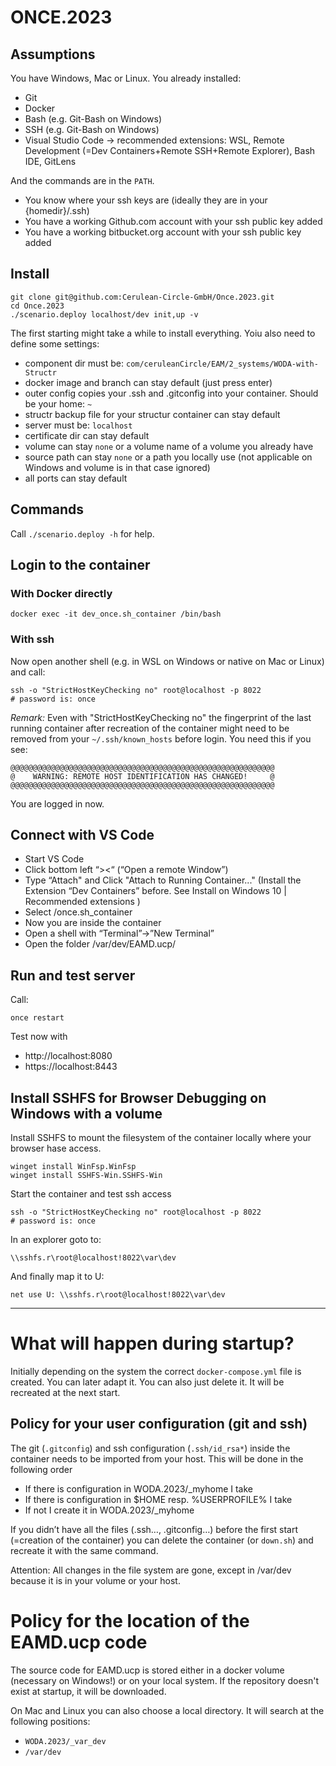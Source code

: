 # ONCE.2023

## Assumptions
You have Windows, Mac or Linux.
You already installed:
* Git
* Docker
* Bash (e.g. Git-Bash on Windows)
* SSH (e.g. Git-Bash on Windows)
* Visual Studio Code -> recommended extensions: WSL, Remote Development (=Dev Containers+Remote SSH+Remote Explorer), Bash IDE, GitLens

And the commands are in the ```PATH```.

* You know where your ssh keys are (ideally they are in your {homedir}/.ssh)
* You have a working Github.com account with your ssh public key added
* You have a working bitbucket.org account with your ssh public key added

## Install
```
git clone git@github.com:Cerulean-Circle-GmbH/Once.2023.git
cd Once.2023
./scenario.deploy localhost/dev init,up -v
```

The first starting might take a while to install everything. Yoiu also need to define some settings:

* component dir must be: ```com/ceruleanCircle/EAM/2_systems/WODA-with-Structr```
* docker image and branch can stay default (just press enter)
* outer config copies your .ssh and .gitconfig into your container. Should be your home: ```~```
* structr backup file for your structur container can stay default
* server must be: ```localhost```
* certificate dir can stay default
* volume can stay ```none``` or a volume name of a volume you already have
* source path can stay ```none``` or a path you locally use (not applicable on Windows and volume is in that case ignored)
* all ports can stay default

## Commands

Call ```./scenario.deploy -h``` for help.

## Login to the container

### With Docker directly

```
docker exec -it dev_once.sh_container /bin/bash
```

### With ssh
Now open another shell (e.g. in WSL on Windows or native on Mac or Linux) and call:

```
ssh -o "StrictHostKeyChecking no" root@localhost -p 8022
# password is: once
```

*Remark:*
Even with "StrictHostKeyChecking no" the fingerprint of the last running container after recreation of the container might need to be removed from your ```~/.ssh/known_hosts``` before login. You need this if you see:
```
@@@@@@@@@@@@@@@@@@@@@@@@@@@@@@@@@@@@@@@@@@@@@@@@@@@@@@@@@@@
@    WARNING: REMOTE HOST IDENTIFICATION HAS CHANGED!     @
@@@@@@@@@@@@@@@@@@@@@@@@@@@@@@@@@@@@@@@@@@@@@@@@@@@@@@@@@@@
```

You are logged in now.

## Connect with VS Code
* Start VS Code
* Click bottom left “><“ (“Open a remote Window”)
* Type “Attach" and Click "Attach to Running Container..." (Install the Extension “Dev Containers” before. See Install on Windows 10 | Recommended extensions )
* Select /once.sh_container
* Now you are inside the container
* Open a shell with “Terminal”→”New Terminal”
* Open the folder /var/dev/EAMD.ucp/

## Run and test server
Call:

```
once restart
```
Test now with

* http://localhost:8080
* https://localhost:8443

## Install SSHFS for Browser Debugging on Windows with a volume

Install SSHFS to mount the filesystem of the container locally where your browser hase access.

```
winget install WinFsp.WinFsp
winget install SSHFS-Win.SSHFS-Win
```

Start the container and test ssh access

```
ssh -o "StrictHostKeyChecking no" root@localhost -p 8022
# password is: once
```
In an explorer goto to:

```
\\sshfs.r\root@localhost!8022\var\dev
```
And finally map it to U:
```
net use U: \\sshfs.r\root@localhost!8022\var\dev
```

****
# What will happen during startup?
Initially depending on the system the correct ```docker-compose.yml``` file is created. You can later adapt it. You can also just delete it. It will be recreated at the next start.

## Policy for your user configuration (git and ssh)
The git (```.gitconfig```) and ssh configuration (```.ssh/id_rsa*```) inside the container needs to be imported from your host. This will be done in the following order
* If there is configuration in WODA.2023/_myhome I take
* If there is configuration in $HOME resp. %USERPROFILE% I take
* If not I create it in WODA.2023/_myhome

If you didn’t have all the files (.ssh…, .gitconfig…) before the first start (=creation of the container) you can delete the container (or ```down.sh```) and recreate it with the same command.

Attention: All changes in the file system are gone, except in /var/dev because it is in your volume or your host.

# Policy for the location of the EAMD.ucp code
The source code for EAMD.ucp is stored either in a docker volume (necessary on Windows!) or on your local system. If the repository doesn't exist at startup, it will be downloaded.

On Mac and Linux you can also choose a local directory. It will search at the following positions:
* ```WODA.2023/_var_dev```
* ```/var/dev```
